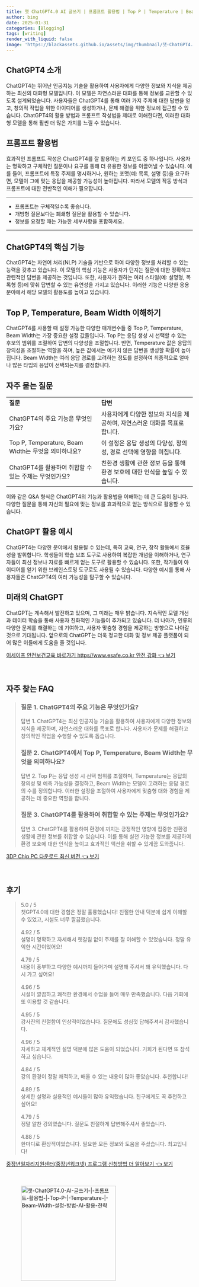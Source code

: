 ```yaml
---
title: 챗 ChatGPT4.0 AI 글쓰기 | 프롬프트 활용법 | Top P | Temperature | Beam Width 설정 방법 AI 활용 전략
author: bing
date: 2025-01-31
categories: [Blogging]
tags: [writing]
render_with_liquid: false
image: 'https://blackassets.github.io/assets/img/thumbnail/챗-ChatGPT4.0-AI-글쓰기-|-프롬프트-활용법-|-Top-P-|-Temperature-|-Beam-Width-설정-방법-AI-활용-전략.webp'
---
```



<h2 id='ChatGPT4 소개'>ChatGPT4 소개</h2>

<p>ChatGPT4는 뛰어난 인공지능 기술을 활용하여 사용자에게 다양한 정보와 지식을 제공하는 최신의 대화형 모델입니다. 이 모델은 자연스러운 대화를 통해 정보를 교환할 수 있도록 설계되었습니다. 사용자들은 ChatGPT4를 통해 여러 가지 주제에 대한 답변을 얻고, 창의적 작업을 위한 아이디어를 생성하거나, 문제 해결을 위한 정보에 접근할 수 있습니다. ChatGPT4의 활용 방법과 프롬프트 작성법을 제대로 이해한다면, 이러한 대화형 모델을 통해 훨씬 더 많은 가치를 느낄 수 있습니다.</p>

<h2 id='프롬프트 활용법'>프롬프트 활용법</h2>

<p>효과적인 프롬프트 작성은 ChatGPT4를 잘 활용하는 키 포인트 중 하나입니다. 사용자는 명확하고 구체적인 질문이나 요구를 통해 더 유용한 정보를 이끌어낼 수 있습니다. 예를 들어, 프롬프트에 특정 주제를 명시하거나, 원하는 포맷(예: 목록, 설명 등)을 요구하면, 모델이 그에 맞는 응답을 제공할 가능성이 높아집니다. 따라서 모델의 작동 방식과 프롬프트에 대한 전반적인 이해가 필요합니다.</p>

<hr />

<ul>
    <li>프롬프트는 구체적일수록 좋습니다.</li>
    <li>개방형 질문보다는 폐쇄형 질문을 활용할 수 있습니다.</li>
    <li>정보를 요청할 때는 가능한 세부사항을 포함하세요.</li>
</ul>

<hr />

<h2 id='ChatGPT4의 핵심 기능'>ChatGPT4의 핵심 기능</h2>

<p>ChatGPT4는 자연어 처리(NLP) 기술을 기반으로 하여 다양한 정보를 처리할 수 있는 능력을 갖추고 있습니다. 이 모델의 핵심 기능은 사용자가 던지는 질문에 대한 정확하고 관련적인 답변을 제공하는 것입니다. 또한, 사용자가 원하는 여러 스타일(예: 설명형, 목록형 등)에 맞춰 답변할 수 있는 유연성을 가지고 있습니다. 이러한 기능은 다양한 응용 분야에서 해당 모델의 활용도를 높이고 있습니다.</p>

<h2 id='Top P, Temperature, Beam Width 이해하기'>Top P, Temperature, Beam Width 이해하기</h2>

<p>ChatGPT4를 사용할 때 설정 가능한 다양한 매개변수들 중 Top P, Temperature, Beam Width는 가장 중요한 설정 값들입니다. Top P는 응답 생성 시 선택할 수 있는 후보의 범위를 조절하여 답변의 다양성을 조절합니다. 반면, Temperature 값은 응답의 창의성을 조절하는 역할을 하며, 높은 값에서는 예기치 않은 답변을 생성할 확률이 높아집니다. Beam Width는 여러 응답 경로를 고려하는 정도를 설정하여 최종적으로 얼마나 많은 타입의 응답이 선택되는지를 결정합니다.</p>

<h2 id='자주 묻는 질문'>자주 묻는 질문</h2>

<table>
    <tr>
        <td><b>질문</b></td>
        <td><b>답변</b></td>
    </tr>
    <tr>
        <td>ChatGPT4의 주요 기능은 무엇인가요?</td>
        <td>사용자에게 다양한 정보와 지식을 제공하며, 자연스러운 대화를 목표로 합니다.</td>
    </tr>
    <tr>
        <td>Top P, Temperature, Beam Width는 무엇을 의미하나요?</td>
        <td>이 설정은 응답 생성의 다양성, 창의성, 경로 선택에 영향을 미칩니다.</td>
    </tr>
    <tr>
        <td>ChatGPT4를 활용하여 취합할 수 있는 주제는 무엇인가요?</td>
        <td>친환경 생활에 관한 정보 등을 통해 환경 보호에 대한 인식을 높일 수 있습니다.</td>
    </tr>
</table>

<p>이와 같은 Q&A 형식은 ChatGPT4의 기능과 활용법을 이해하는 데 큰 도움이 됩니다. 다양한 질문을 통해 자신의 필요에 맞는 정보를 효과적으로 얻는 방식으로 활용할 수 있습니다.</p>

<h2 id='ChatGPT 활용 예시'>ChatGPT 활용 예시</h2>

<p>ChatGPT4는 다양한 분야에서 활용될 수 있는데, 특히 교육, 연구, 창작 활동에서 효율성을 발휘합니다. 학생들이 학습 보조 도구로 사용하여 복잡한 개념을 이해하거나, 연구자들이 최신 정보나 자료를 빠르게 얻는 도구로 활용할 수 있습니다. 또한, 작가들이 아이디어를 얻기 위한 브레인스토밍 도구로도 사용될 수 있습니다. 다양한 예시를 통해 사용자들은 ChatGPT4의 여러 가능성을 탐구할 수 있습니다.</p>

<h2 id='미래의 ChatGPT'>미래의 ChatGPT</h2>

<p>ChatGPT는 계속해서 발전하고 있으며, 그 미래는 매우 밝습니다. 지속적인 모델 개선과 데이터 학습을 통해 사용자 친화적인 기능들이 추가되고 있습니다. 더 나아가, 인류의 다양한 문제를 해결하는 데 기여하고, 사용자 맞춤형 경험을 제공하는 방향으로 나아갈 것으로 기대됩니다. 앞으로의 ChatGPT는 더욱 정교한 대화 및 정보 제공 플랫폼이 되어 많은 이들에게 도움을 줄 것입니다.</p>


<p><a class="click-button" title="이세이프 안전보건교육 바로가기 https//www.esafe.co.kr 안전 강화" href="https://blackassets.github.io/posts/%EC%9D%B4%EC%84%B8%EC%9D%B4%ED%94%84-%EC%95%88%EC%A0%84%EB%B3%B4%EA%B1%B4%EA%B5%90%EC%9C%A1-%EB%B0%94%EB%A1%9C%EA%B0%80%EA%B8%B0-httpswww.esafe.co.kr-%EC%95%88%EC%A0%84-%EA%B0%95%ED%99%94/" rel="dofollow">이세이프 안전보건교육 바로가기 https//www.esafe.co.kr 안전 강화 👈 보기</a></p><br>
<h2 id='자주_찾는_FAQ'>자주 찾는 FAQ</h2>
<div itemscope="" itemtype="https://schema.org/FAQPage"> 
<blockquote> 
<div itemscope="" itemprop="mainEntity" itemtype="https://schema.org/Question"> 
<h3 itemprop="name">질문 1. ChatGPT4의 주요 기능은 무엇인가요?</h3> 
<div itemscope="" itemprop="acceptedAnswer" itemtype="https://schema.org/Answer"> 
<span itemprop="text"> 
<p>답변 1. ChatGPT4는 최신 인공지능 기술을 활용하여 사용자에게 다양한 정보와 지식을 제공하며, 자연스러운 대화를 목표로 합니다. 사용자가 문제를 해결하고 창의적인 작업을 수행할 수 있도록 돕습니다.</p> 
</span> 
</div> 
</div> 
<div itemscope="" itemprop="mainEntity" itemtype="https://schema.org/Question"> 
<h3 itemprop="name">질문 2. ChatGPT4에서 Top P, Temperature, Beam Width는 무엇을 의미하나요?</h3> 
<div itemscope="" itemprop="acceptedAnswer" itemtype="https://schema.org/Answer"> 
<span itemprop="text"> 
<p>답변 2. Top P는 응답 생성 시 선택 범위를 조절하며, Temperature는 응답의 창의성 및 예측 가능성을 결정하고, Beam Width는 모델이 고려하는 응답 경로의 수를 정의합니다. 이러한 설정을 조절하여 사용자에게 맞춤형 대화 경험을 제공하는 데 중요한 역할을 합니다.</p> 
</span> 
</div> 
</div> 
<div itemscope="" itemprop="mainEntity" itemtype="https://schema.org/Question"> 
<h3 itemprop="name">질문 3. ChatGPT4를 활용하여 취합할 수 있는 주제는 무엇인가요?</h3> 
<div itemscope="" itemprop="acceptedAnswer" itemtype="https://schema.org/Answer"> 
<span itemprop="text"> 
<p>답변 3. ChatGPT4를 활용하여 환경에 끼치는 긍정적인 영향에 집중한 친환경 생활에 관한 정보를 취합할 수 있습니다. 이를 통해 실천 가능한 정보를 제공하여 환경 보호에 대한 인식을 높이고 효과적인 액션을 취할 수 있게끔 도와줍니다.</p> 
</span> 
</div> 
</div> 
</blockquote> 
</div>
<p><a class="click-button" title="3DP Chip PC 다운로드 최신 버전" href="https://blackassets.github.io/posts/3DP-Chip-PC-%EB%8B%A4%EC%9A%B4%EB%A1%9C%EB%93%9C-%EC%B5%9C%EC%8B%A0-%EB%B2%84%EC%A0%84/" rel="dofollow">3DP Chip PC 다운로드 최신 버전 👈 보기</a></p><br>
<h2 id='후기'>후기</h2>
<div itemscope itemtype="https://schema.org/Product">
  <blockquote>
  <div itemprop="review" itemscope itemtype="https://schema.org/Review">
      <div itemprop="reviewRating" itemscope itemtype="https://schema.org/Rating"> <span itemprop="ratingValue">5.0</span> / <span itemprop="bestRating">5</span> </div>
      <span itemprop="reviewBody">챗GPT4.0에 대한 경험은 정말 훌륭했습니다! 친절한 안내 덕분에 쉽게 이해할 수 있었고, 시설도 너무 깔끔했습니다.</span>
  </div>
  <br>
  <div itemprop="review" itemscope itemtype="https://schema.org/Review">
      <div itemprop="reviewRating" itemscope itemtype="https://schema.org/Rating"> <span itemprop="ratingValue">4.92</span> / <span itemprop="bestRating">5</span> </div>
      <span itemprop="reviewBody">설명이 명확하고 자세해서 헷갈림 없이 주제를 잘 이해할 수 있었습니다. 정말 유익한 시간이었어요!</span>
  </div>
  <br>
  <div itemprop="review" itemscope itemtype="https://schema.org/Review">
      <div itemprop="reviewRating" itemscope itemtype="https://schema.org/Rating"> <span itemprop="ratingValue">4.79</span> / <span itemprop="bestRating">5</span> </div>
      <span itemprop="reviewBody">내용이 풍부하고 다양한 예시까지 들어가며 설명해 주셔서 꽤 유익했습니다. 다시 가고 싶어요!</span>
  </div>
  <br>
  <div itemprop="review" itemscope itemtype="https://schema.org/Review">
      <div itemprop="reviewRating" itemscope itemtype="https://schema.org/Rating"> <span itemprop="ratingValue">4.96</span> / <span itemprop="bestRating">5</span> </div>
      <span itemprop="reviewBody">시설이 깔끔하고 쾌적한 환경에서 수업을 들어 매우 만족했습니다. 다음 기회에 또 이용할 것 같습니다.</span>
  </div>
  <br>
  <div itemprop="review" itemscope itemtype="https://schema.org/Review">
      <div itemprop="reviewRating" itemscope itemtype="https://schema.org/Rating"> <span itemprop="ratingValue">4.95</span> / <span itemprop="bestRating">5</span> </div>
      <span itemprop="reviewBody">강사진의 친절함이 인상적이었습니다. 질문에도 성심껏 답해주셔서 감사했습니다.</span>
  </div>
  <br>
  <div itemprop="review" itemscope itemtype="https://schema.org/Review">
      <div itemprop="reviewRating" itemscope itemtype="https://schema.org/Rating"> <span itemprop="ratingValue">4.96</span> / <span itemprop="bestRating">5</span> </div>
      <span itemprop="reviewBody">자세하고 체계적인 설명 덕분에 많은 도움이 되었습니다. 기회가 된다면 또 참석하고 싶습니다.</span>
  </div>
  <br>
  <div itemprop="review" itemscope itemtype="https://schema.org/Review">
      <div itemprop="reviewRating" itemscope itemtype="https://schema.org/Rating"> <span itemprop="ratingValue">4.84</span> / <span itemprop="bestRating">5</span> </div>
      <span itemprop="reviewBody">강의 환경이 정말 쾌적하고, 배울 수 있는 내용이 많아 좋았습니다. 추천합니다!</span>
  </div>
  <br>
  <div itemprop="review" itemscope itemtype="https://schema.org/Review">
      <div itemprop="reviewRating" itemscope itemtype="https://schema.org/Rating"> <span itemprop="ratingValue">4.89</span> / <span itemprop="bestRating">5</span> </div>
      <span itemprop="reviewBody">상세한 설명과 실용적인 예시들이 많아 유익했습니다. 친구에게도 꼭 추천하고 싶어요!</span>
  </div>
  <br>
  <div itemprop="review" itemscope itemtype="https://schema.org/Review">
      <div itemprop="reviewRating" itemscope itemtype="https://schema.org/Rating"> <span itemprop="ratingValue">4.79</span> / <span itemprop="bestRating">5</span> </div>
      <span itemprop="reviewBody">정말 알찬 강의였습니다. 질문도 친절하게 답변해주셔서 좋았습니다.</span>
  </div>
  <br>
  <div itemprop="review" itemscope itemtype="https://schema.org/Review">
      <div itemprop="reviewRating" itemscope itemtype="https://schema.org/Rating"> <span itemprop="ratingValue">4.88</span> / <span itemprop="bestRating">5</span> </div>
      <span itemprop="reviewBody">한마디로 환상적이었습니다. 필요한 모든 정보와 도움을 주셨습니다. 최고입니다!</span>
  </div>
  </blockquote>
</div>
<p><a class="click-button" title="중장년일자리지원센터(중장년워크넷) 프로그램 신청방법 더 알아보기" href="https://blackassets.github.io/posts/%EC%A4%91%EC%9E%A5%EB%85%84%EC%9D%BC%EC%9E%90%EB%A6%AC%EC%A7%80%EC%9B%90%EC%84%BC%ED%84%B0(%EC%A4%91%EC%9E%A5%EB%85%84%EC%9B%8C%ED%81%AC%EB%84%B7)-%ED%94%84%EB%A1%9C%EA%B7%B8%EB%9E%A8-%EC%8B%A0%EC%B2%AD%EB%B0%A9%EB%B2%95-%EB%8D%94-%EC%95%8C%EC%95%84%EB%B3%B4%EA%B8%B0/" rel="dofollow">중장년일자리지원센터(중장년워크넷) 프로그램 신청방법 더 알아보기 👈 보기</a></p><br>
<figure class="image"><img src="https://blackassets.github.io/assets/img/thumbnail/챗-ChatGPT4.0-AI-글쓰기-|-프롬프트-활용법-|-Top-P-|-Temperature-|-Beam-Width-설정-방법-AI-활용-전략.webp" alt="챗-ChatGPT4.0-AI-글쓰기-|-프롬프트-활용법-|-Top-P-|-Temperature-|-Beam-Width-설정-방법-AI-활용-전략" width="256" height="256"></figure>